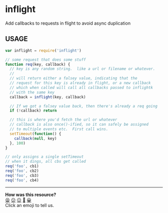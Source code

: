 # inflight

Add callbacks to requests in flight to avoid async duplication

## USAGE

```javascript
var inflight = require('inflight')

// some request that does some stuff
function req(key, callback) {
  // key is any random string.  like a url or filename or whatever.
  //
  // will return either a falsey value, indicating that the
  // request for this key is already in flight, or a new callback
  // which when called will call all callbacks passed to inflightk
  // with the same key
  callback = inflight(key, callback)

  // If we got a falsey value back, then there's already a req going
  if (!callback) return

  // this is where you'd fetch the url or whatever
  // callback is also once()-ified, so it can safely be assigned
  // to multiple events etc.  First call wins.
  setTimeout(function() {
    callback(null, key)
  }, 100)
}

// only assigns a single setTimeout
// when it dings, all cbs get called
req('foo', cb1)
req('foo', cb2)
req('foo', cb3)
req('foo', cb4)
```


<!-- BEGIN GENERATED SECTION DO NOT EDIT -->

---

**How was this resource?**  
[😫](https://airtable.com/shrUJ3t7KLMqVRFKR?prefill_Repository=makersacademy/javascript-web-applications&prefill_File=resources/example-4/node_modules/inflight/README.md&prefill_Sentiment=😫) [😕](https://airtable.com/shrUJ3t7KLMqVRFKR?prefill_Repository=makersacademy/javascript-web-applications&prefill_File=resources/example-4/node_modules/inflight/README.md&prefill_Sentiment=😕) [😐](https://airtable.com/shrUJ3t7KLMqVRFKR?prefill_Repository=makersacademy/javascript-web-applications&prefill_File=resources/example-4/node_modules/inflight/README.md&prefill_Sentiment=😐) [🙂](https://airtable.com/shrUJ3t7KLMqVRFKR?prefill_Repository=makersacademy/javascript-web-applications&prefill_File=resources/example-4/node_modules/inflight/README.md&prefill_Sentiment=🙂) [😀](https://airtable.com/shrUJ3t7KLMqVRFKR?prefill_Repository=makersacademy/javascript-web-applications&prefill_File=resources/example-4/node_modules/inflight/README.md&prefill_Sentiment=😀)  
Click an emoji to tell us.

<!-- END GENERATED SECTION DO NOT EDIT -->
